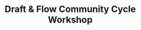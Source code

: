 ---
title: "Draft & Flow Community Cycle Workshop"
url: /aberfeldy/draft-and-flow-community-cycle-workshop/
shop: bicycle
---